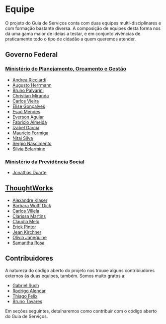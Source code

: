 # Equipe

O projeto do Guia de Serviços conta com duas equipes multi-disciplinares e com formação bastante diversa. A composição de equipes desta forma nos dá uma gama maior de ideias a testar, e em conjunto vivências de praticamente todo o tipo de cidadão a quem queremos atender.

## Governo Federal

### [Ministério do Planejamento, Orçamento e Gestão](http://planejamento.gov.br)

* [Andrea Ricciardi](mailto:andrea.ricciardi@planejamento.gov.br)
* [Augusto Herrmann](mailto:augusto.herrmann@planejamento.gov.br)
* [Bruno Palvarini](mailto:bruno.palvarini@planejamento.gov.br)
* [Christian Miranda](mailto:christian.miranda@planejamento.gov.br)
* [Carlos Vieira](mailto:edu.carlos.vieira@gmail.com)
* [Elise Gonçalves](mailto:elise.goncalves@planejamento.gov.br)
* [Esaú Mendes](mailto:esau.mendes@planejamento.gov.br)
* [Everson Aguiar](mailto:everson.aguiar@planejamento.gov.br)
* [Fabrício Almeida](mailto:fabricio.fontenele@planejamento.gov.br)
* [Izabel Garcia](mailto:izabel.garcia@planejamento.gov.br)
* [Maurício Formiga](mailto:mauricio.formiga@planejamento.gov.br)
* [Nitai Silva](mailto:nitai.silva@planejamento.gov.br)
* [Sergio Nascimento](mailto:sergio.nascimento@sdh.gov.br)
* [Silvia Belarmino](mailto:silvia.belarmino@planejamento.gov.br)

### [Ministério da Previdência Social](http://mps.gov.br)

* [Jonathas Duarte](mailto:jonathas.duarte@inss.gov.br)

## [ThoughtWorks](http://thoughtworks.com)

* [Alexandre Klaser](mailto:aklaser@thoughtworks.com)
* [Barbara Wolff Dick](mailto:bdick@thoughtworks.com)
* [Carlos Villela](mailto:cvillela@thoughtworks.com)
* [Clarissa Martins](mailto:cmartins@thoughtworks.com)
* [Claudia Melo](mailto:cmelo@thoughtworks.com)
* [Erick Pintor](mailto:epintor@thoughtworks.com)
* [Jean Kirchner](mailto:jkirchne@thoughtworks.com)
* [Olivia Janequine](mailto:oliviaj@thoughtworks.com)
* [Samantha Rosa](mailto:srosa@thoughtworks.com)

## Contribuidores

A natureza do código aberto do projeto nos trouxe alguns contribiudores externos às duas equipes, também. Somos muito gratos a:

* [Gabriel Such](mailto:gabrielsuch@gmail.com)
* [Rodrigo Alencar](mailto:ralencar@thoughtworks.com)
* [Thiago Felix](mailto:tfelix@thoughtworks.com)
* [Bruno Tavares](mailto:btavares@thoughtworks.com)

Em seções seguintes, detalharemos como contribuir com o código aberto do Guia de Serviços.